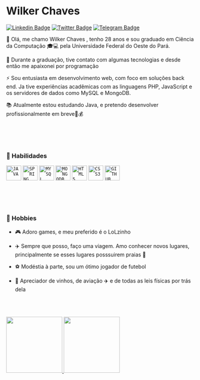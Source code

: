 
# Wilker Chaves


[![Linkedin Badge](https://img.shields.io/badge/LinkedIn-0077B5?style=for-the-badge&logo=linkedin&logoColor=white&link=https://www.linkedin.com/in/wilkerchaves/)](https://www.linkedin.com/in/wilkerchaves/)
[![Twitter Badge](https://img.shields.io/badge/Twitter-1DA1F2?style=for-the-badge&logo=twitter&logoColor=white&link=https://twitter.com/seem_arroba)](https://twitter.com/seem_arroba)
[![Telegram Badge](https://img.shields.io/badge/Telegram-2CA5E0?style=for-the-badge&logo=telegram&logoColor=white&link=https://t.me/WilkerChaves)](https://t.me/WilkerChaves)




:beginner: Olá, me chamo Wilker Chaves , tenho 28 anos e sou graduado em Ciência da Computação :mortar_board::computer: pela Universidade Federal do Oeste do Pará. 

:revolving_hearts: Durante a graduação, tive contato com algumas tecnologias e desde então me apaixonei por programação 

:zap: Sou entusiasta em desenvolvimento web, com foco em soluções back end. Ja tive experiências acadêmicas com as linguagens PHP, JavaScript e os servidores de dados como MySQL e MongoDB.

:books: Atualmente estou estudando Java, e pretendo desenvolver profissionalmente em breve:briefcase::moneybag:

</br>
</br>
</br>


### :pushpin: Habilidades
<code><img width="40px" src="https://cdn.jsdelivr.net/gh/devicons/devicon/icons/java/java-original-wordmark.svg" title = "JAVA"/></code>
<code><img width="40px" src="https://cdn.jsdelivr.net/gh/devicons/devicon/icons/spring/spring-original-wordmark.svg" title = "SPRING"/></code>
<code><img width="40px" src="https://cdn.jsdelivr.net/gh/devicons/devicon/icons/mysql/mysql-original-wordmark.svg" title = "MYSQL"/></code>
<code><img width="40px" src="https://cdn.jsdelivr.net/gh/devicons/devicon/icons/mongodb/mongodb-original-wordmark.svg" title = "MONGODB"/></code>
<code><img width="40px" src="https://cdn.jsdelivr.net/gh/devicons/devicon/icons/html5/html5-original-wordmark.svg" title = "HTML5"/></code>
<code><img width="40px" src="https://cdn.jsdelivr.net/gh/devicons/devicon/icons/css3/css3-original-wordmark.svg" title = "CSS3"/></code>
<code><img width="40px" src="https://cdn.jsdelivr.net/gh/devicons/devicon/icons/github/github-original-wordmark.svg" title = "GITHUB"/></code>


           
          
           
          
          

</br>
</br>
</br>


### :pushpin: Hobbies
- :video_game: Adoro games, e meu preferido é o LoLzinho

- :airplane: Sempre que posso, faço uma viagem. Amo conhecer novos lugares, principalmente se esses lugares posssuirem praias :sunrise:

- :soccer: Modéstia à parte, sou um ótimo jogador de futebol

- :wine_glass: Apreciador de vinhos, de aviação :airplane: e de todas as leis físicas por trás dela

</br>
</br>
</br>

<div>
<a href="https://github.com/chaveswill">
<img height="150em" src="https://github-readme-stats.vercel.app/api/top-langs/?username=wilkerchaves&layout=compact&langs_count=7&theme=dracula"/>
<img height="150em" src="https://github-readme-stats.vercel.app/api?username=wilkerchaves&show_icons=true&theme=dracula&include_all_commits=true&count_private=true"/>
</div>



<!---
chaveswill/chaveswill is a ✨ special ✨ repository because its `README.md` (this file) appears on your GitHub profile.
You can click the Preview link to take a look at your changes.
--->

